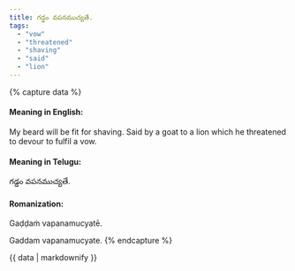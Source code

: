 ```yaml
---
title: గడ్డం వపనముచ్యతే.
tags:
  - "vow"
  - "threatened"
  - "shaving"
  - "said"
  - "lion"
---
```


{% capture data %}
#### Meaning in English:
My beard will be fit for shaving.
Said by a goat to a lion which he threatened to devour to fulfil a vow.

#### Meaning in Telugu:
గడ్డం వపనముచ్యతే.

#### Romanization:
Gaḍḍaṁ vapanamucyatē.

Gaddam vapanamucyate.
{% endcapture %}

{{ data | markdownify }}

